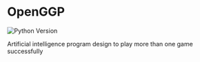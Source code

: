 # OpenGGP

![Python Version](https://img.shields.io/badge/python-3.5%20%7C%203.6%20%7C%203.7-blue.svg)

Artificial intelligence program design to play more than one game successfully
